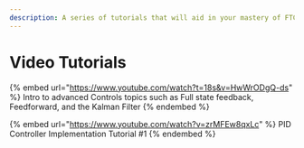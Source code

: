 ```yaml
---
description: A series of tutorials that will aid in your mastery of FTC Control Theory.
---
```


# Video Tutorials

{% embed url="https://www.youtube.com/watch?t=18s&v=HwWrODgQ-ds" %}
Intro to advanced Controls topics such as Full state feedback, Feedforward, and the Kalman Filter
{% endembed %}

{% embed url="https://www.youtube.com/watch?v=zrMFEw8qxLc" %}
PID Controller Implementation Tutorial #1
{% endembed %}

